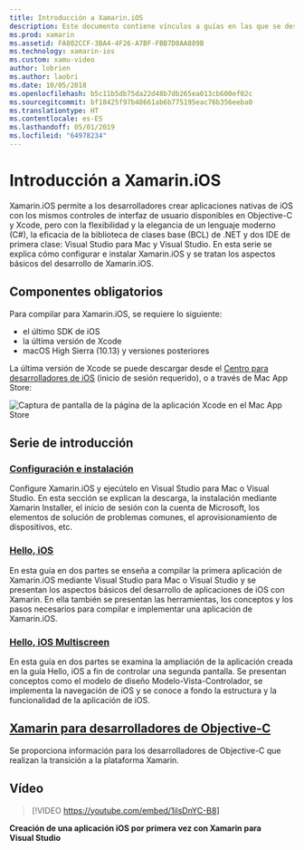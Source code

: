 ```yaml
---
title: Introducción a Xamarin.iOS
description: Este documento contiene vínculos a guías en las que se describe cómo configurar Xamarin.iOS y cómo compilar una primera aplicación. Además, se proporciona información sobre Xamarin para programadores de Objective-C.
ms.prod: xamarin
ms.assetid: FA802CCF-3BA4-4F26-A7BF-FBB7D0AA889B
ms.technology: xamarin-ios
ms.custom: xamu-video
author: lobrien
ms.author: laobri
ms.date: 10/05/2018
ms.openlocfilehash: b5c11b5db75da22d48b7db265ea013cb600ef02c
ms.sourcegitcommit: bf18425f97b48661ab6b775195eac76b356eeba0
ms.translationtype: HT
ms.contentlocale: es-ES
ms.lasthandoff: 05/01/2019
ms.locfileid: "64978234"
---
```

# <a name="get-started-with-xamarinios"></a>Introducción a Xamarin.iOS

Xamarin.iOS permite a los desarrolladores crear aplicaciones nativas de iOS con los mismos controles de interfaz de usuario disponibles en Objective-C y Xcode, pero con la flexibilidad y la elegancia de un lenguaje moderno (C#), la eficacia de la biblioteca de clases base (BCL) de .NET y dos IDE de primera clase: Visual Studio para Mac y Visual Studio. En esta serie se explica cómo configurar e instalar Xamarin.iOS y se tratan los aspectos básicos del desarrollo de Xamarin.iOS.

## <a name="required-components"></a>Componentes obligatorios

Para compilar para Xamarin.iOS, se requiere lo siguiente:

- el último SDK de iOS
- la última versión de Xcode
- macOS High Sierra (10.13) y versiones posteriores

La última versión de Xcode se puede descargar desde el [Centro para desarrolladores de iOS](https://developer.apple.com/devcenter/ios/index.action#downloads) (inicio de sesión requerido), o a través de Mac App Store:

![Captura de pantalla de la página de la aplicación Xcode en el Mac App Store](installation/images/xcode.png "Xcode en el Mac App Store")

## <a name="getting-started-series"></a>Serie de introducción

### <a name="setup-and-installationiosget-startedinstallationindexmd"></a>[Configuración e instalación](~/ios/get-started/installation/index.md)

Configure Xamarin.iOS y ejecútelo en Visual Studio para Mac o Visual Studio. En esta sección se explican la descarga, la instalación mediante Xamarin Installer, el inicio de sesión con la cuenta de Microsoft, los elementos de solución de problemas comunes, el aprovisionamiento de dispositivos, etc.

### <a name="hello-iosiosget-startedhello-iosindexmd"></a>[Hello, iOS](~/ios/get-started/hello-ios/index.md)

En esta guía en dos partes se enseña a compilar la primera aplicación de Xamarin.iOS mediante Visual Studio para Mac o Visual Studio y se presentan los aspectos básicos del desarrollo de aplicaciones de iOS con Xamarin. En ella también se presentan las herramientas, los conceptos y los pasos necesarios para compilar e implementar una aplicación de Xamarin.iOS.

### <a name="hello-ios-multiscreeniosget-startedhello-ios-multiscreenindexmd"></a>[Hello, iOS Multiscreen](~/ios/get-started/hello-ios-multiscreen/index.md)

En esta guía en dos partes se examina la ampliación de la aplicación creada en la guía Hello, iOS a fin de controlar una segunda pantalla. Se presentan conceptos como el modelo de diseño Modelo-Vista-Controlador, se implementa la navegación de iOS y se conoce a fondo la estructura y la funcionalidad de la aplicación de iOS.

## <a name="xamarin-for-objective-c-developersobjective-c-developersindexmd"></a>[Xamarin para desarrolladores de Objective-C](objective-c-developers/index.md)

Se proporciona información para los desarrolladores de Objective-C que realizan la transición a la plataforma Xamarin.

## <a name="video"></a>Vídeo

> [!VIDEO https://youtube.com/embed/1ilsDnYC-B8]

**Creación de una aplicación iOS por primera vez con Xamarin para Visual Studio**
